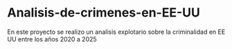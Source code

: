 # Analisis-de-crimenes-en-EE-UU
En este proyecto se realizo un analisis explotario sobre la criminalidad en EE UU entre los años 2020 a 2025
